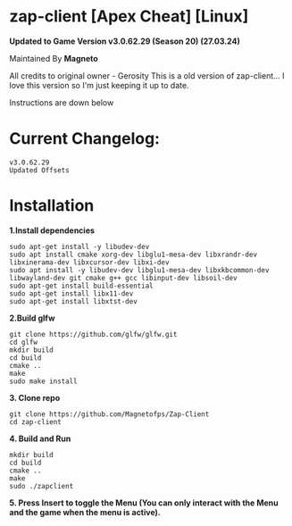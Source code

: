 # zap-client [Apex Cheat] [Linux]
**Updated to Game Version v3.0.62.29 (Season 20) (27.03.24)**

Maintained By **Magneto**

All credits to original owner - Gerosity
This is a old version of zap-client... I love this version so I'm just keeping it up to date.

Instructions are down below

# Current Changelog:
    v3.0.62.29
    Updated Offsets


# Installation
**1.Install dependencies**

    sudo apt-get install -y libudev-dev
    sudo apt install cmake xorg-dev libglu1-mesa-dev libxrandr-dev libxinerama-dev libxcursor-dev libxi-dev
    sudo apt install -y libudev-dev libglu1-mesa-dev libxkbcommon-dev libwayland-dev git cmake g++ gcc libinput-dev libsoil-dev
    sudo apt-get install build-essential
    sudo apt-get install libx11-dev
    sudo apt-get install libxtst-dev

**2.Build glfw**

    git clone https://github.com/glfw/glfw.git
    cd glfw
    mkdir build
    cd build
    cmake ..
    make
    sudo make install

**3. Clone repo**

    git clone https://github.com/Magnetofps/Zap-Client
    cd zap-client

**4. Build and Run**

    mkdir build
    cd build
    cmake ..
    make
    sudo ./zapclient
    
**5. Press Insert to toggle the Menu (You can only interact with the Menu and the game when the menu is active).**

